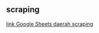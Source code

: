 ## scraping
[link Google Sheets daerah scraping](https://docs.google.com/spreadsheets/d/1P8SPGkTBTq15AtAhIwSGsu5CWCanBBs6mGu7lySvPGU/edit?usp=sharing)
